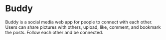# Buddy
Buddy is a social media web app for people to connect with each other. Users can share pictures with others, upload, like, comment, and bookmark the posts. Follow each other and be connected.
